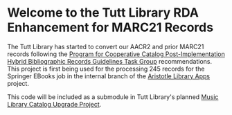 # Welcome to the Tutt Library RDA Enhancement for MARC21 Records

The Tutt Library has started to convert our AACR2 and prior MARC21 records following the 
[Program for Cooperative Catalog Post-Implementation Hybrid Bibliographic Records Guidelines Task Group][PPC_HYBRID]
recommendations. This project is first being used for the processing 245 records for the Springer EBooks job in the
internal branch of the [Aristotle Library Apps][ALA] project.

This code will be included as a submodule in Tutt Library's planned [Music Library Catalog Upgrade Project](https://github.com/Tutt-Library/music-library-catalog).

[ALA]: https://github.com/jermnelson/aristotle-library-apps
[PPC_HYBRID]: https://www.google.com/url?sa=t&rct=j&q=&esrc=s&source=web&cd=1&cad=rja&uact=8&ved=0CCAQFjAA&url=http%3A%2F%2Fwww.loc.gov%2Faba%2Fpcc%2Frda%2FRDA%2520Task%2520group
